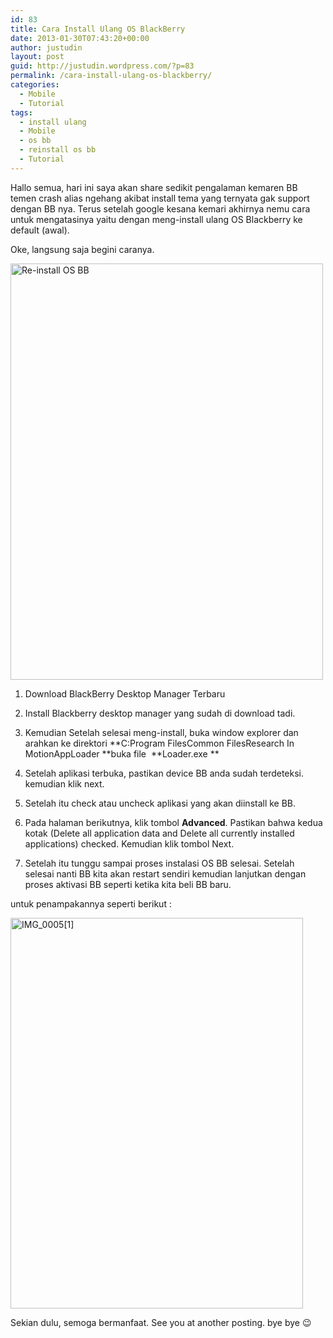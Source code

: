 ```yaml
---
id: 83
title: Cara Install Ulang OS BlackBerry
date: 2013-01-30T07:43:20+00:00
author: justudin
layout: post
guid: http://justudin.wordpress.com/?p=83
permalink: /cara-install-ulang-os-blackberry/
categories:
  - Mobile
  - Tutorial
tags:
  - install ulang
  - Mobile
  - os bb
  - reinstall os bb
  - Tutorial
---
```

Hallo semua, hari ini saya akan share sedikit pengalaman kemaren BB temen crash alias ngehang akibat install tema yang ternyata gak support dengan BB nya. Terus setelah google kesana kemari akhirnya nemu cara untuk mengatasinya yaitu dengan meng-install ulang OS Blackberry ke default (awal). 

Oke, langsung saja begini caranya. 

[<img class="aligncenter" alt="Re-install OS BB" src="https://justudin.com/files/uploads/2013/01/img_00041.jpg" width="500" height="666" />](https://justudin.com/files/uploads/2013/01/img_00041.jpg)

1. Download BlackBerry Desktop Manager Terbaru

2. Install Blackberry desktop manager yang sudah di download tadi.

3. Kemudian Setelah selesai meng-install, buka window explorer dan arahkan ke direktori **C:Program FilesCommon FilesResearch In MotionAppLoader **buka file  **Loader.exe **

4. Setelah aplikasi terbuka, pastikan device BB anda sudah terdeteksi. kemudian klik next.

5. Setelah itu check atau uncheck aplikasi yang akan diinstall ke BB.

6. Pada halaman berikutnya, klik tombol **Advanced**. Pastikan bahwa kedua kotak (Delete all application data and Delete all currently installed applications) checked. Kemudian klik tombol Next.

7. Setelah itu tunggu sampai proses instalasi OS BB selesai. Setelah selesai nanti BB kita akan restart sendiri kemudian lanjutkan dengan proses aktivasi BB seperti ketika kita beli BB baru.

untuk penampakannya seperti berikut :

[<img class="aligncenter size-large wp-image-85" alt="IMG_0005[1]" src="https://justudin.com/files/uploads/2013/01/img_00051.jpg?w=468" width="468" height="625" />](https://justudin.com/files/uploads/2013/01/img_00051.jpg)



  Sekian dulu, semoga bermanfaat. See you at another posting. bye bye 😉
